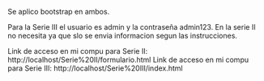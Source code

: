 Se aplico bootstrap en ambos.

Para la Serie III el usuario es admin y la contraseña admin123.
En la serie II no necesita ya que slo se envia informacion segun las instrucciones.

Link de acceso en mi compu para Serie II: http://localhost/Serie%20II/formulario.html 
Link de acceso en mi compu para Serie III: http://localhost/Serie%20III/index.html

